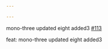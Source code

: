 ```yaml
---

---
```

    
mono-three updated eight added3 [#113](https://github.com/JantaeLeckie/monorepo-release-changesets/pull/113)
    
feat: mono-three updated eight added3
